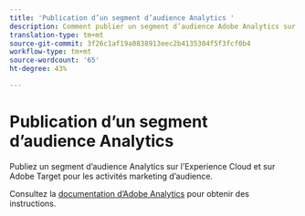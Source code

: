 ```yaml
---
title: 'Publication d’un segment d’audience Analytics '
description: Comment publier un segment d’audience Adobe Analytics sur l’Experience Cloud et sur Adobe Target pour les activités de marketing d’audience.
translation-type: tm+mt
source-git-commit: 3f26c1af19a0838913eec2b4135304f5f3fcf0b4
workflow-type: tm+mt
source-wordcount: '65'
ht-degree: 43%

---
```



# Publication d’un segment d’audience Analytics

Publiez un segment d’audience Analytics sur l’Experience Cloud et sur Adobe Target pour les activités marketing d’audience.

Consultez la [documentation d’Adobe Analytics](https://docs.adobe.com/content/help/fr-FR/analytics/components/segmentation/segmentation-workflow/seg-publish.html) pour obtenir des instructions.
